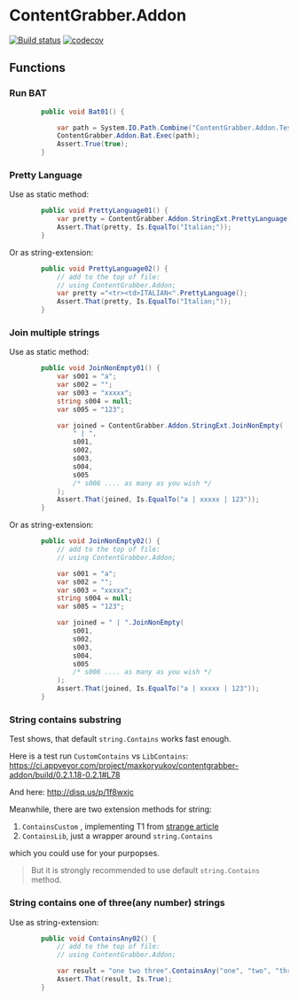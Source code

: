 # ContentGrabber.Addon

[![Build status](https://ci.appveyor.com/api/projects/status/gdwfn2l56vvrq86g?svg=true)](https://ci.appveyor.com/project/maxkoryukov/contentgrabber-addon)
[![codecov](https://codecov.io/gh/maxkoryukov/ContentGrabber.Addon/branch/master/graph/badge.svg)](https://codecov.io/gh/maxkoryukov/ContentGrabber.Addon)

## Functions

### Run BAT

```csharp
		public void Bat01() {

			var path = System.IO.Path.Combine("ContentGrabber.Addon.Test", "Bat", "echo.bat");
			ContentGrabber.Addon.Bat.Exec(path);
			Assert.True(true);
		}
```

### Pretty Language

Use as static method:

```csharp
		public void PrettyLanguage01() {
			var pretty = ContentGrabber.Addon.StringExt.PrettyLanguage("<tr><td>ITALIAN<");
			Assert.That(pretty, Is.EqualTo("Italian;"));
		}
```

Or as string-extension:

```csharp
		public void PrettyLanguage02() {
			// add to the top of file:
			// using ContentGrabber.Addon;
			var pretty ="<tr><td>ITALIAN<".PrettyLanguage();
			Assert.That(pretty, Is.EqualTo("Italian;"));
		}
```

### Join multiple strings

Use as static method:

```csharp
		public void JoinNonEmpty01() {
			var s001 = "a";
			var s002 = "";
			var s003 = "xxxxx";
			string s004 = null;
			var s005 = "123";

			var joined = ContentGrabber.Addon.StringExt.JoinNonEmpty(
				" | ", 
				s001, 
				s002, 
				s003, 
				s004, 
				s005 
				/* s006 .... as many as you wish */
			);
			Assert.That(joined, Is.EqualTo("a | xxxxx | 123"));
		}
```

Or as string-extension:

```csharp
		public void JoinNonEmpty02() {
			// add to the top of file:
			// using ContentGrabber.Addon;

			var s001 = "a";
			var s002 = "";
			var s003 = "xxxxx";
			string s004 = null;
			var s005 = "123";

			var joined = " | ".JoinNonEmpty(
				s001, 
				s002, 
				s003, 
				s004, 
				s005 
				/* s006 .... as many as you wish */
			);
			Assert.That(joined, Is.EqualTo("a | xxxxx | 123"));
		}
```

### String contains substring

Test shows, that default `string.Contains` works fast enough.

Here is a test run `CustomContains` vs `LibContains`: https://ci.appveyor.com/project/maxkoryukov/contentgrabber-addon/build/0.2.1.18-0.2.1#L78

And here: http://disq.us/p/1f8wxjc

Meanwhile, there are two extension methods for string:

1. `ContainsCustom` , implementing T1 from [strange article](http://cc.davelozinski.com/c-sharp/fastest-way-to-check-if-a-string-occurs-within-a-string)
2. `ContainsLib`, just a wrapper around `string.Contains`

which you could use for your purpopses.

> But it is strongly recommended to use default `string.Contains` method.

### String contains one of three(any number) strings

Use as string-extension:

```csharp
		public void ContainsAny02() {
			// add to the top of file:
			// using ContentGrabber.Addon;

			var result = "one two three".ContainsAny("one", "two", "three");
			Assert.That(result, Is.True);
		}
```

